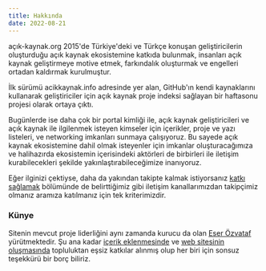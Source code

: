 ```yaml
---
title: Hakkında
date: 2022-08-21
---
```


açık-kaynak.org 2015'de Türkiye'deki ve Türkçe konuşan geliştiricilerin
oluşturduğu açık kaynak ekosistemine katkıda bulunmak, insanları açık kaynak
geliştirmeye motive etmek, farkındalık oluşturmak ve engelleri ortadan kaldırmak
kurulmuştur.

İlk sürümü acikkaynak.info adresinde yer alan, GitHub'ın kendi kaynaklarını
kullanarak geliştiriciler için açık kaynak proje indeksi sağlayan bir haftasonu
projesi olarak ortaya çıktı.

Bugünlerde ise daha çok bir portal kimliği ile, açık kaynak geliştiricileri ve
açık kaynak ile ilgilenmek isteyen kimseler için içerikler, proje ve yazı
listeleri, ve networking imkanları sunmaya çalışıyoruz. Bu sayede açık kaynak
ekosistemine dahil olmak isteyenler için imkanlar oluşturacağımıza ve
halihazırda ekosistemin içerisindeki aktörleri de birbirleri ile iletişim
kurabilecekleri şekilde yakınlaştırabileceğimize inanıyoruz.

Eğer ilginizi çektiyse, daha da yakından takipte kalmak istiyorsanız
[katkı sağlamak](/contributing) bölümünde de belirttiğimiz gibi iletişim
kanallarımızdan takipçimiz olmanız aramıza katılmanız için tek kriterimizdir.

### Künye

Sitenin mevcut proje liderliğini aynı zamanda kurucu da olan
[Eser Özvataf](https://eser.ozvataf.com/) yürütmektedir. Şu ana kadar
[içerik eklenmesinde](https://github.com/acikkaynak/acikkaynak/graphs/contributors)
ve
[web sitesinin oluşmasında](https://github.com/acikkaynak/acikkaynak-website/graphs/contributors)
topluluktan eşsiz katkılar alınmış olup her biri için sonsuz teşekkürü bir borç
biliriz.
